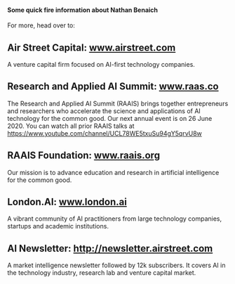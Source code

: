 #### Some quick fire information about Nathan Benaich

For more, head over to:

## Air Street Capital: www.airstreet.com
A venture capital firm focused on AI-first technology companies.

## Research and Applied AI Summit: www.raas.co
The Research and Applied AI Summit (RAAIS) brings together entrepreneurs and researchers who accelerate the science and applications of AI technology for the common good. Our next annual event is on 26 June 2020. 
You can watch all prior RAAIS talks at https://www.youtube.com/channel/UCL78WE5txuSu94gY5qrvU8w

## RAAIS Foundation: www.raais.org
Our mission is to advance education and research in artificial intelligence for the common good.

## London.AI: www.london.ai
A vibrant community of AI practitioners from large technology companies, startups and academic institutions. 

## AI Newsletter: http://newsletter.airstreet.com
A market intelligence newsletter followed by 12k subscribers. It covers AI in the technology industry, research lab and venture capital market.

